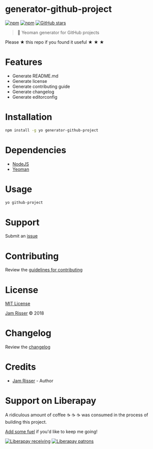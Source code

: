 # generator-github-project

[![npm](https://img.shields.io/npm/v/generator-github-project.svg?style=flat-square)](https://www.npmjs.com/package/generator-github-project)
[![npm](https://img.shields.io/npm/dt/generator-github-project.svg?style=flat-square)]( [![npm](https://img.shields.io/npm/v/npm.svg?style=flat-square)](https://www.npmjs.com/package/generator-github-project))
[![GitHub stars](https://img.shields.io/github/stars/codejamninja/generator-github-project.svg?style=social&label=Stars)](https://github.com/codejamninja/generator-github-project)

> 🎩 Yeoman generator for GitHub projects

Please ★ this repo if you found it useful ★ ★ ★


# Features

* Generate README.md
* Generate license
* Generate contributing guide
* Generate changelog
* Generate editorconfig


# Installation

```sh
npm install -g yo generator-github-project
```


# Dependencies

* [NodeJS](https://nodejs.org)
* [Yeoman](http://yeoman.io)


# Usage

```sh
yo github-project
```


# Support

Submit an [issue](https://github.com/codejamninja/generator-github-project/issues/new)


# Contributing

Review the [guidelines for contributing](https://github.com/codejamninja/generator-github-project/blob/master/CONTRIBUTING.md)


# License

[MIT License](https://github.com/codejamninja/generator-github-project/blob/master/LICENSE)

[Jam Risser](https://codejam.ninja) © 2018


# Changelog

Review the [changelog](https://github.com/codejamninja/generator-github-project/blob/master/CHANGELOG.md)


# Credits

* [Jam Risser](https://codejam.ninja) - Author


# Support on Liberapay

A ridiculous amount of coffee ☕ ☕ ☕ was consumed in the process of building this project.

[Add some fuel](https://liberapay.com/codejamninja/donate) if you'd like to keep me going!

[![Liberapay receiving](https://img.shields.io/liberapay/receives/codejamninja.svg?style=flat-square)](https://liberapay.com/codejamninja/donate)
[![Liberapay patrons](https://img.shields.io/liberapay/patrons/codejamninja.svg?style=flat-square)](https://liberapay.com/codejamninja/donate)
